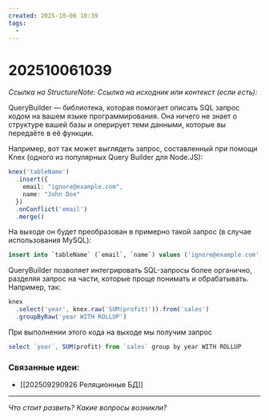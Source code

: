 ```yaml
---
created: 2025-10-06 10:39
tags:
  -
---
```

# 202510061039
*Ссылка на StructureNote:* 
*Ссылка на исходник или контекст (если есть):* 

QueryBuilder — библиотека, которая помогает описать SQL запрос кодом на вашем языке программирования. Она ничего не знает о структуре вашей базы и оперирует теми данными, которые вы передаёте в её функции.

Например, вот так может выглядеть запрос, составленный при помощи Knex (одного из популярных Query Builder для Node.JS):
```ts
knex('tableName')
  .insert({
    email: "ignore@example.com",
    name: "John Doe"
  })
  .onConflict('email')
  .merge()
```
На выходе он будет преобразован в примерно такой запрос (в случае использования MySQL):
```sql
insert into `tableName` (`email`, `name`) values ('ignore@example.com', 'John Doe') on duplicate key update `email` = values(`email`), `name` = values(`name`)
```
QueryBuilder позволяет интегрировать SQL-запросы более органично, разделяя запрос на части, которые проще понимать и обрабатывать. Например, так:
```ts
knex
  .select('year', knex.raw('SUM(profit)')).from('sales')
  .groupByRaw('year WITH ROLLUP')
```
При выполнении этого кода на выходе мы получим запрос
```ts
select `year`, SUM(profit) from `sales` group by year WITH ROLLUP
```
### Связанные идеи:
* [[202509290926 Реляционные БД]]
---

*Что стоит развить? Какие вопросы возникли?*